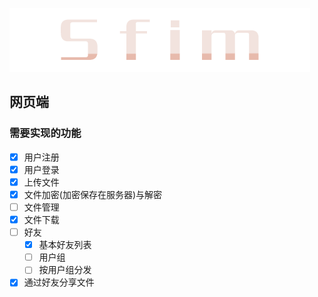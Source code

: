 ![Sfim LOGO](src/static/img/Sfim.png)

## 网页端

### 需要实现的功能

* [x] 用户注册
* [x] 用户登录
* [x] 上传文件
* [x] 文件加密(加密保存在服务器)与解密
* [ ] 文件管理
* [x] 文件下载
* [ ] 好友
  * [x] 基本好友列表
  * [ ] 用户组
  * [ ] 按用户组分发
* [x] 通过好友分享文件
